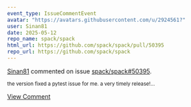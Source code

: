 ```yaml
---
event_type: IssueCommentEvent
avatar: "https://avatars.githubusercontent.com/u/2924561?"
user: Sinan81
date: 2025-05-12
repo_name: spack/spack
html_url: https://github.com/spack/spack/pull/50395
repo_url: https://github.com/spack/spack
---
```


<a href='https://github.com/Sinan81' target='_blank'>Sinan81</a> commented on issue <a href='https://github.com/spack/spack/pull/50395' target='_blank'>spack/spack#50395</a>.

<small>the version fixed a pytest issue for me. a very timely release!...</small>

<a href='https://github.com/spack/spack/pull/50395' target='_blank'>View Comment</a>